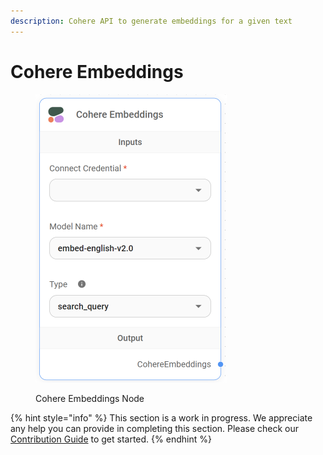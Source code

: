 ```yaml
---
description: Cohere API to generate embeddings for a given text
---
```


# Cohere Embeddings

<figure><img src="../../../.gitbook/assets/image--5---1---1---1---1---1---1---1-.png" alt="" width="306"><figcaption><p>Cohere Embeddings Node</p></figcaption></figure>

{% hint style="info" %}
This section is a work in progress. We appreciate any help you can provide in completing this section. Please check our [Contribution Guide](../../../contributing/) to get started.
{% endhint %}
